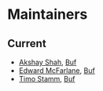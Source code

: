 Maintainers
===========

## Current
* [Akshay Shah](https://github.com/akshayjshah), [Buf](https://buf.build)
* [Edward McFarlane](https://github.com/emcfarlane), [Buf](https://buf.build)
* [Timo Stamm](https://github.com/timostamm), [Buf](https://buf.build)
